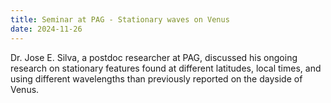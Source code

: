 ```yaml
---
title: Seminar at PAG - Stationary waves on Venus
date: 2024-11-26
---
```

Dr. Jose E. Silva, a postdoc researcher at PAG, discussed his ongoing research on stationary features found at different latitudes, local times, and using different wavelengths than previously reported on the dayside of Venus. 
